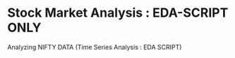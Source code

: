 # Stock Market Analysis : EDA-SCRIPT ONLY
Analyzing NIFTY DATA (Time Series Analysis : EDA SCRIPT)  
